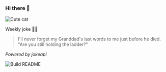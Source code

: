 ### Hi there 👋

![Cute cat](https://cataas.com/cat?width=200&height=200)

Weekly joke 💁‍♂️


<!-- START_JOKE_SECTION -->
> I'll never forget my Granddad's last words to me just before he died. "Are you still holding the ladder?"
<!-- END_JOKE_SECTION -->


*Powered by jokeapi*


![Build README](https://github.com/ThomasTSWD/ThomasTSWD/workflows/Build%20README/badge.svg)


